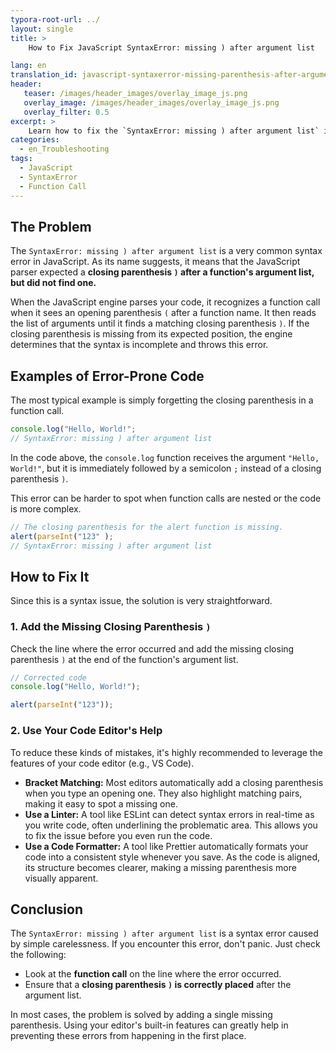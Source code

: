 ```yaml
---
typora-root-url: ../
layout: single
title: >
    How to Fix JavaScript SyntaxError: missing ) after argument list

lang: en
translation_id: javascript-syntaxerror-missing-parenthesis-after-argument-list
header:
   teaser: /images/header_images/overlay_image_js.png
   overlay_image: /images/header_images/overlay_image_js.png
   overlay_filter: 0.5
excerpt: >
    Learn how to fix the `SyntaxError: missing ) after argument list` in JavaScript, a common error caused by forgetting to add a closing parenthesis `)` after a function's argument list.
categories:
  - en_Troubleshooting
tags:
  - JavaScript
  - SyntaxError
  - Function Call
---
```


## The Problem

The `SyntaxError: missing ) after argument list` is a very common syntax error in JavaScript. As its name suggests, it means that the JavaScript parser expected a **closing parenthesis `)` after a function's argument list, but did not find one.**

When the JavaScript engine parses your code, it recognizes a function call when it sees an opening parenthesis `(` after a function name. It then reads the list of arguments until it finds a matching closing parenthesis `)`. If the closing parenthesis is missing from its expected position, the engine determines that the syntax is incomplete and throws this error.

## Examples of Error-Prone Code

The most typical example is simply forgetting the closing parenthesis in a function call.

```javascript
console.log("Hello, World!";
// SyntaxError: missing ) after argument list
```

In the code above, the `console.log` function receives the argument `"Hello, World!"`, but it is immediately followed by a semicolon `;` instead of a closing parenthesis `)`.

This error can be harder to spot when function calls are nested or the code is more complex.

```javascript
// The closing parenthesis for the alert function is missing.
alert(parseInt("123" ); 
// SyntaxError: missing ) after argument list
```

## How to Fix It

Since this is a syntax issue, the solution is very straightforward.

### 1. Add the Missing Closing Parenthesis `)`

Check the line where the error occurred and add the missing closing parenthesis `)` at the end of the function's argument list.

```javascript
// Corrected code
console.log("Hello, World!");

alert(parseInt("123"));
```

### 2. Use Your Code Editor's Help

To reduce these kinds of mistakes, it's highly recommended to leverage the features of your code editor (e.g., VS Code).

-   **Bracket Matching:** Most editors automatically add a closing parenthesis when you type an opening one. They also highlight matching pairs, making it easy to spot a missing one.
-   **Use a Linter:** A tool like ESLint can detect syntax errors in real-time as you write code, often underlining the problematic area. This allows you to fix the issue before you even run the code.
-   **Use a Code Formatter:** A tool like Prettier automatically formats your code into a consistent style whenever you save. As the code is aligned, its structure becomes clearer, making a missing parenthesis more visually apparent.

## Conclusion

The `SyntaxError: missing ) after argument list` is a syntax error caused by simple carelessness. If you encounter this error, don't panic. Just check the following:

-   Look at the **function call** on the line where the error occurred.
-   Ensure that a **closing parenthesis `)` is correctly placed** after the argument list.

In most cases, the problem is solved by adding a single missing parenthesis. Using your editor's built-in features can greatly help in preventing these errors from happening in the first place.

